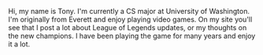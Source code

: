 Hi, my name is Tony. I'm currently a CS major at University of Washington. I'm originally from Everett and enjoy playing video games. 
On my site you'll see that I post a lot about League of Legends updates, or my thoughts on the new champions. 
I have been playing the game for many years and enjoy it a lot.
